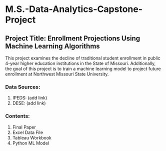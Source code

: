 # M.S.-Data-Analytics-Capstone-Project

## Project Title: Enrollment Projections Using Machine Learning Algorithms

This project examines the decline of traditional student enrollment in public 4-year higher education 
institutions in the State of Missouri.  Additionally, the goal of this project is to train a machine learning 
model to project future enrollment at Northwest Missouri State University.

### Data Sources:
1. IPEDS: (add link)
2. DESE: (add link)

### Contents: 
1. Final Paper
2. Excel Data File
3. Tableau Workbook
4. Python ML Model

